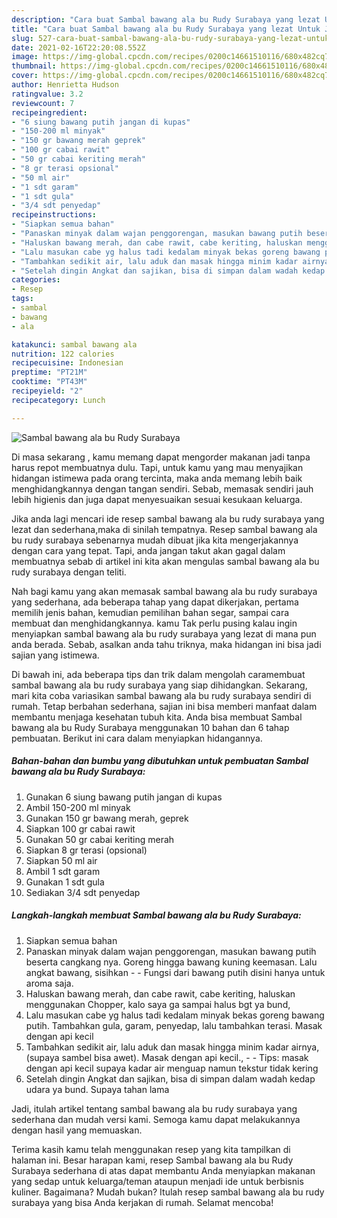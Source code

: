 ```yaml
---
description: "Cara buat Sambal bawang ala bu Rudy Surabaya yang lezat Untuk Jualan"
title: "Cara buat Sambal bawang ala bu Rudy Surabaya yang lezat Untuk Jualan"
slug: 527-cara-buat-sambal-bawang-ala-bu-rudy-surabaya-yang-lezat-untuk-jualan
date: 2021-02-16T22:20:08.552Z
image: https://img-global.cpcdn.com/recipes/0200c14661510116/680x482cq70/sambal-bawang-ala-bu-rudy-surabaya-foto-resep-utama.jpg
thumbnail: https://img-global.cpcdn.com/recipes/0200c14661510116/680x482cq70/sambal-bawang-ala-bu-rudy-surabaya-foto-resep-utama.jpg
cover: https://img-global.cpcdn.com/recipes/0200c14661510116/680x482cq70/sambal-bawang-ala-bu-rudy-surabaya-foto-resep-utama.jpg
author: Henrietta Hudson
ratingvalue: 3.2
reviewcount: 7
recipeingredient:
- "6 siung bawang putih jangan di kupas"
- "150-200 ml minyak"
- "150 gr bawang merah geprek"
- "100 gr cabai rawit"
- "50 gr cabai keriting merah"
- "8 gr terasi opsional"
- "50 ml air"
- "1 sdt garam"
- "1 sdt gula"
- "3/4 sdt penyedap"
recipeinstructions:
- "Siapkan semua bahan"
- "Panaskan minyak dalam wajan penggorengan, masukan bawang putih beserta cangkang nya. Goreng hingga bawang kuning keemasan. Lalu angkat bawang, sisihkan  Fungsi dari bawang putih disini hanya untuk aroma saja."
- "Haluskan bawang merah, dan cabe rawit, cabe keriting, haluskan menggunakan Chopper, kalo saya ga sampai halus bgt ya bund,"
- "Lalu masukan cabe yg halus tadi kedalam minyak bekas goreng bawang putih. Tambahkan gula, garam, penyedap, lalu tambahkan terasi. Masak dengan api kecil"
- "Tambahkan sedikit air, lalu aduk dan masak hingga minim kadar airnya,(supaya sambel bisa awet). Masak dengan api kecil.,  Tips: masak dengan api kecil supaya kadar air menguap namun tekstur tidak kering"
- "Setelah dingin Angkat dan sajikan, bisa di simpan dalam wadah kedap udara ya bund. Supaya tahan lama"
categories:
- Resep
tags:
- sambal
- bawang
- ala

katakunci: sambal bawang ala 
nutrition: 122 calories
recipecuisine: Indonesian
preptime: "PT21M"
cooktime: "PT43M"
recipeyield: "2"
recipecategory: Lunch

---
```



![Sambal bawang ala bu Rudy Surabaya](https://img-global.cpcdn.com/recipes/0200c14661510116/680x482cq70/sambal-bawang-ala-bu-rudy-surabaya-foto-resep-utama.jpg)

Di masa  sekarang , kamu memang dapat mengorder makanan jadi tanpa harus repot membuatnya dulu. Tapi, untuk kamu yang mau menyajikan hidangan istimewa pada orang tercinta, maka anda memang lebih baik menghidangkannya dengan tangan sendiri. Sebab, memasak sendiri jauh lebih higienis dan juga dapat menyesuaikan sesuai kesukaan keluarga.

Jika anda lagi mencari ide resep sambal bawang ala bu rudy surabaya yang lezat dan sederhana,maka di sinilah tempatnya. Resep sambal bawang ala bu rudy surabaya  sebenarnya mudah dibuat jika kita mengerjakannya dengan cara yang tepat. Tapi, anda jangan takut akan gagal dalam membuatnya 
sebab di artikel ini kita akan mengulas sambal bawang ala bu rudy surabaya dengan teliti.  



Nah bagi kamu yang akan memasak sambal bawang ala bu rudy surabaya yang sederhana, ada beberapa tahap yang dapat dikerjakan, pertama memilih jenis bahan, kemudian pemilihan bahan segar, sampai cara membuat dan menghidangkannya. kamu Tak perlu pusing kalau ingin menyiapkan sambal bawang ala bu rudy surabaya yang lezat di mana pun anda berada. Sebab, asalkan anda  tahu triknya, maka hidangan ini bisa jadi sajian yang istimewa.

Di bawah ini, ada beberapa tips dan trik dalam mengolah caramembuat sambal bawang ala bu rudy surabaya yang siap dihidangkan. Sekarang, mari kita coba variasikan sambal bawang ala bu rudy surabaya sendiri di rumah. Tetap berbahan sederhana, sajian ini bisa memberi manfaat dalam membantu menjaga kesehatan tubuh kita. Anda bisa membuat Sambal bawang ala bu Rudy Surabaya menggunakan 10 bahan dan 6 tahap pembuatan. Berikut ini cara dalam menyiapkan hidangannya.

<!--inarticleads1-->

##### Bahan-bahan dan bumbu yang dibutuhkan untuk pembuatan Sambal bawang ala bu Rudy Surabaya:

1. Gunakan 6 siung bawang putih jangan di kupas
1. Ambil 150-200 ml minyak
1. Gunakan 150 gr bawang merah, geprek
1. Siapkan 100 gr cabai rawit
1. Gunakan 50 gr cabai keriting merah
1. Siapkan 8 gr terasi (opsional)
1. Siapkan 50 ml air
1. Ambil 1 sdt garam
1. Gunakan 1 sdt gula
1. Sediakan 3/4 sdt penyedap




<!--inarticleads2-->

##### Langkah-langkah membuat Sambal bawang ala bu Rudy Surabaya:

1. Siapkan semua bahan
1. Panaskan minyak dalam wajan penggorengan, masukan bawang putih beserta cangkang nya. Goreng hingga bawang kuning keemasan. Lalu angkat bawang, sisihkan -  - Fungsi dari bawang putih disini hanya untuk aroma saja.
1. Haluskan bawang merah, dan cabe rawit, cabe keriting, haluskan menggunakan Chopper, kalo saya ga sampai halus bgt ya bund,
1. Lalu masukan cabe yg halus tadi kedalam minyak bekas goreng bawang putih. Tambahkan gula, garam, penyedap, lalu tambahkan terasi. Masak dengan api kecil
1. Tambahkan sedikit air, lalu aduk dan masak hingga minim kadar airnya,(supaya sambel bisa awet). Masak dengan api kecil., -  - Tips: masak dengan api kecil supaya kadar air menguap namun tekstur tidak kering
1. Setelah dingin Angkat dan sajikan, bisa di simpan dalam wadah kedap udara ya bund. Supaya tahan lama




Jadi, itulah artikel tentang  sambal bawang ala bu rudy surabaya  yang sederhana dan mudah versi kami. Semoga kamu dapat melakukannya dengan hasil yang memuaskan. 

Terima kasih kamu telah menggunakan resep yang kita tampilkan di halaman ini. Besar harapan kami, resep  Sambal bawang ala bu Rudy Surabaya sederhana di atas dapat membantu Anda menyiapkan makanan yang sedap untuk keluarga/teman ataupun menjadi ide untuk berbisnis kuliner. Bagaimana? Mudah bukan? Itulah resep sambal bawang ala bu rudy surabaya yang bisa Anda kerjakan di rumah. Selamat mencoba!

